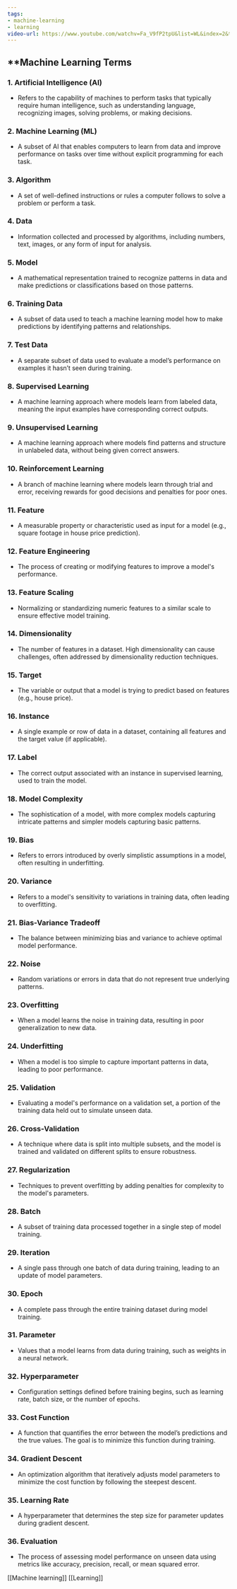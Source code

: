 ```yaml
---
tags:
- machine-learning
- learning
video-url: https://www.youtube.com/watchv=Fa_V9fP2tpU&list=WL&index=2&t=136s
---
```

## **Machine Learning Terms

### **1. Artificial Intelligence (AI)**

- Refers to the capability of machines to perform tasks that typically require human intelligence, such as understanding language, recognizing images, solving problems, or making decisions.

### **2. Machine Learning (ML)**

- A subset of AI that enables computers to learn from data and improve performance on tasks over time without explicit programming for each task.

### **3. Algorithm**

- A set of well-defined instructions or rules a computer follows to solve a problem or perform a task.

### **4. Data**

- Information collected and processed by algorithms, including numbers, text, images, or any form of input for analysis.

### **5. Model**

- A mathematical representation trained to recognize patterns in data and make predictions or classifications based on those patterns.

### **6. Training Data**

- A subset of data used to teach a machine learning model how to make predictions by identifying patterns and relationships.

### **7. Test Data**

- A separate subset of data used to evaluate a model’s performance on examples it hasn’t seen during training.

### **8. Supervised Learning**

- A machine learning approach where models learn from labeled data, meaning the input examples have corresponding correct outputs.

### **9. Unsupervised Learning**

- A machine learning approach where models find patterns and structure in unlabeled data, without being given correct answers.

### **10. Reinforcement Learning**

- A branch of machine learning where models learn through trial and error, receiving rewards for good decisions and penalties for poor ones.

### **11. Feature**

- A measurable property or characteristic used as input for a model (e.g., square footage in house price prediction).

### **12. Feature Engineering**

- The process of creating or modifying features to improve a model's performance.

### **13. Feature Scaling**

- Normalizing or standardizing numeric features to a similar scale to ensure effective model training.

### **14. Dimensionality**

- The number of features in a dataset. High dimensionality can cause challenges, often addressed by dimensionality reduction techniques.

### **15. Target**

- The variable or output that a model is trying to predict based on features (e.g., house price).

### **16. Instance**

- A single example or row of data in a dataset, containing all features and the target value (if applicable).

### **17. Label**

- The correct output associated with an instance in supervised learning, used to train the model.

### **18. Model Complexity**

- The sophistication of a model, with more complex models capturing intricate patterns and simpler models capturing basic patterns.

### **19. Bias**

- Refers to errors introduced by overly simplistic assumptions in a model, often resulting in underfitting.

### **20. Variance**

- Refers to a model's sensitivity to variations in training data, often leading to overfitting.

### **21. Bias-Variance Tradeoff**

- The balance between minimizing bias and variance to achieve optimal model performance.

### **22. Noise**

- Random variations or errors in data that do not represent true underlying patterns.

### **23. Overfitting**

- When a model learns the noise in training data, resulting in poor generalization to new data.

### **24. Underfitting**

- When a model is too simple to capture important patterns in data, leading to poor performance.

### **25. Validation**

- Evaluating a model's performance on a validation set, a portion of the training data held out to simulate unseen data.

### **26. Cross-Validation**

- A technique where data is split into multiple subsets, and the model is trained and validated on different splits to ensure robustness.

### **27. Regularization**

- Techniques to prevent overfitting by adding penalties for complexity to the model's parameters.

### **28. Batch**

- A subset of training data processed together in a single step of model training.

### **29. Iteration**

- A single pass through one batch of data during training, leading to an update of model parameters.

### **30. Epoch**

- A complete pass through the entire training dataset during model training.

### **31. Parameter**

- Values that a model learns from data during training, such as weights in a neural network.

### **32. Hyperparameter**

- Configuration settings defined before training begins, such as learning rate, batch size, or the number of epochs.

### **33. Cost Function**

- A function that quantifies the error between the model’s predictions and the true values. The goal is to minimize this function during training.

### **34. Gradient Descent**

- An optimization algorithm that iteratively adjusts model parameters to minimize the cost function by following the steepest descent.

### **35. Learning Rate**

- A hyperparameter that determines the step size for parameter updates during gradient descent.

### **36. Evaluation**

- The process of assessing model performance on unseen data using metrics like accuracy, precision, recall, or mean squared error.

[[Machine learning]]  [[Learning]]